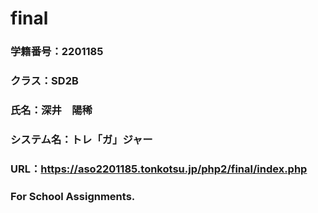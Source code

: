 # final

### 学籍番号：2201185
### クラス：SD2B
### 氏名：深井　陽稀
### システム名：トレ「ガ」ジャー
### URL：https://aso2201185.tonkotsu.jp/php2/final/index.php
### For School Assignments.
